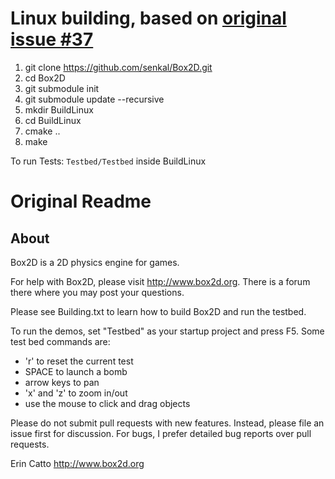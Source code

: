 # Linux building, based on [original issue #37](https://github.com/erincatto/Box2D/issues/387)
1. git clone https://github.com/senkal/Box2D.git
2. cd Box2D
3. git submodule init
4. git submodule update --recursive
5. mkdir BuildLinux
6. cd BuildLinux
7. cmake ..
8. make

To run Tests: `Testbed/Testbed` inside BuildLinux


# Original Readme

## About
Box2D is a 2D physics engine for games.

For help with Box2D, please visit http://www.box2d.org. There is a forum there where you may post your questions.

Please see Building.txt to learn how to build Box2D and run the testbed.

To run the demos, set "Testbed" as your startup project and press F5. Some test bed commands are:
- 'r' to reset the current test
- SPACE to launch a bomb
- arrow keys to pan
- 'x' and 'z' to zoom in/out
- use the mouse to click and drag objects

Please do not submit pull requests with new features. Instead, please file an issue first for discussion. For bugs, I prefer detailed bug reports over pull requests.

Erin Catto
http://www.box2d.org

